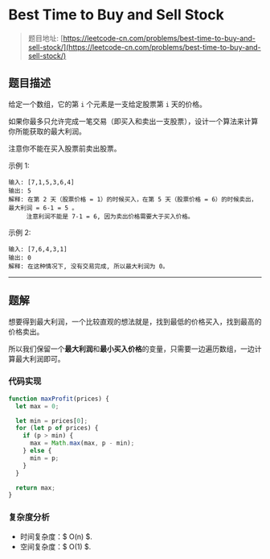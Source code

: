 # Best Time to Buy and Sell Stock

> 题目地址: [https://leetcode-cn.com/problems/best-time-to-buy-and-sell-stock/](https://leetcode-cn.com/problems/best-time-to-buy-and-sell-stock/)

## 题目描述

给定一个数组，它的第 `i` 个元素是一支给定股票第 `i` 天的价格。

如果你最多只允许完成一笔交易（即买入和卖出一支股票），设计一个算法来计算你所能获取的最大利润。

注意你不能在买入股票前卖出股票。

示例 1:

```
输入: [7,1,5,3,6,4]
输出: 5
解释: 在第 2 天（股票价格 = 1）的时候买入，在第 5 天（股票价格 = 6）的时候卖出，最大利润 = 6-1 = 5 。
     注意利润不能是 7-1 = 6, 因为卖出价格需要大于买入价格。
```

示例 2:

```
输入: [7,6,4,3,1]
输出: 0
解释: 在这种情况下, 没有交易完成, 所以最大利润为 0。
```

------

## 题解

想要得到最大利润，一个比较直观的想法就是，找到最低的价格买入，找到最高的价格卖出。

所以我们保留一个**最大利润**和**最小买入价格**的变量，只需要一边遍历数组，一边计算最大利润即可。

### 代码实现

```js
function maxProfit(prices) {
  let max = 0;

  let min = prices[0];
  for (let p of prices) {
    if (p > min) {
      max = Math.max(max, p - min);
    } else {
      min = p;
    }
  }

  return max;
}
```

### 复杂度分析

* 时间复杂度：$ O(n) $.
* 空间复杂度：$ O(1) $.
